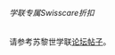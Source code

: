 ###### 学联专属Swisscare折扣
请参考苏黎世学联[论坛帖子](https://forum.acssz.org/d/51-swisscarebao-xian-guideline-da-yi-he-xue-lian-zhe-kou)。
